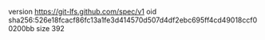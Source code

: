 version https://git-lfs.github.com/spec/v1
oid sha256:526e18fcacf86fc13a1fe3d414570d507d4df2ebc695ff4cd49018ccf00200bb
size 392
